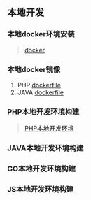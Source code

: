 ## 本地开发

### 本地docker环境安装

> [docker](Docker.md)



### 本地docker镜像

1. PHP [dockerfile](https://github.com/ifintech/dockerhub-php)
2. JAVA [dockerfile](https://github.com/ifintech/dockerhub-java)




### PHP本地开发环境构建

> [PHP本地开发环境](PHP.md)




### JAVA本地开发环境构建




### GO本地开发环境构建




### JS本地开发环境构建